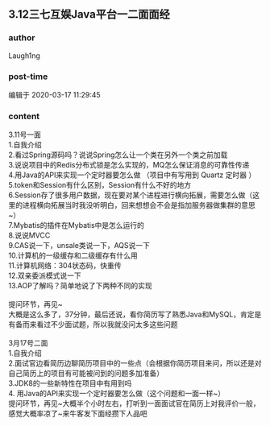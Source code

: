 ## 3.12三七互娱Java平台一二面面经
### author 
Laugh1ng
### post-time 

编辑于  2020-03-17 11:29:45
### content 
<div class="post-topic-des nc-post-content">
 <div>
  3.11号一面
 </div>
 <div>
  1.自我介绍
 </div>
 <div>
  2.看过Spring源码吗？说说Spring怎么让一个类在另外一个类之前加载
 </div>
 <div>
  3.说说项目中的Redis分布式锁是怎么实现的，MQ怎么保证消息的可靠性传递
 </div>
 <div>
  4.用Java的API来实现一个定时器要怎么做
  <span>
   （项目中有写用到
   <span>
    Quartz
   </span>
   定时器
  </span>
  <span>
   ）
  </span>
 </div>
 <div>
  5.token和Session有什么区别，Session有什么不好的地方
 </div>
 <div>
  6.Session存了很多用户数据，现在要对某个进程进行横向拓展，需要怎么做（这里的进程横向拓展当时我没听明白，回来想想会不会是指加服务器做集群的意思~）
 </div>
 <div>
  7.Mybatis的插件在Mybatis中是怎么运行的
 </div>
 <div>
  8.说说MVCC
 </div>
 <div>
  9.CAS说一下，unsale类说一下，AQS说一下
 </div>
 <div>
  10.计算机的一级缓存和二级缓存有什么用
 </div>
 <div>
  11.计算机网络：304状态码，快重传
 </div>
 <div>
  12.双亲委派模式说一下
 </div>
 <div>
  13.AOP了解吗？简单地说了下两种不同的实现
 </div>
 <div>
  <br/>
 </div>
 <div>
  提问环节，再见~
 </div>
 <div>
  大概是这么多了，37分钟，最后还说，看你简历写了熟悉Java和MySQL，肯定是有备而来看过不少面试题，所以我就没问太多这些问题
 </div>
 <div>
  <br/>
 </div>
 <div>
  3月17号二面
 </div>
 <div>
  1.自我介绍
 </div>
 <div>
  2.面试官边看简历边聊简历项目中的一些点（会根据你简历项目来问，所以还是对自己简历上的项目有可能被问到的问题多加准备）
 </div>
 <div>
  3.JDK8的一些新特性在项目中有用到吗
 </div>
 <div>
  4.
  <span>
   用Java的API来实现一个定时器要怎么做（这个问题和一面一样~）
  </span>
 </div>
 <div>
  提问环节，再见~大概半个小时左右，打听到一面面试官在简历上对我评价一般，感觉大概率凉了~来牛客发下面经攒下人品吧
 </div>
 <div>
  <br/>
 </div>
</div>
